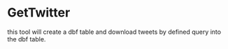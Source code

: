 GetTwitter
==========
this tool will create a dbf table and download tweets by defined query into the dbf table.
